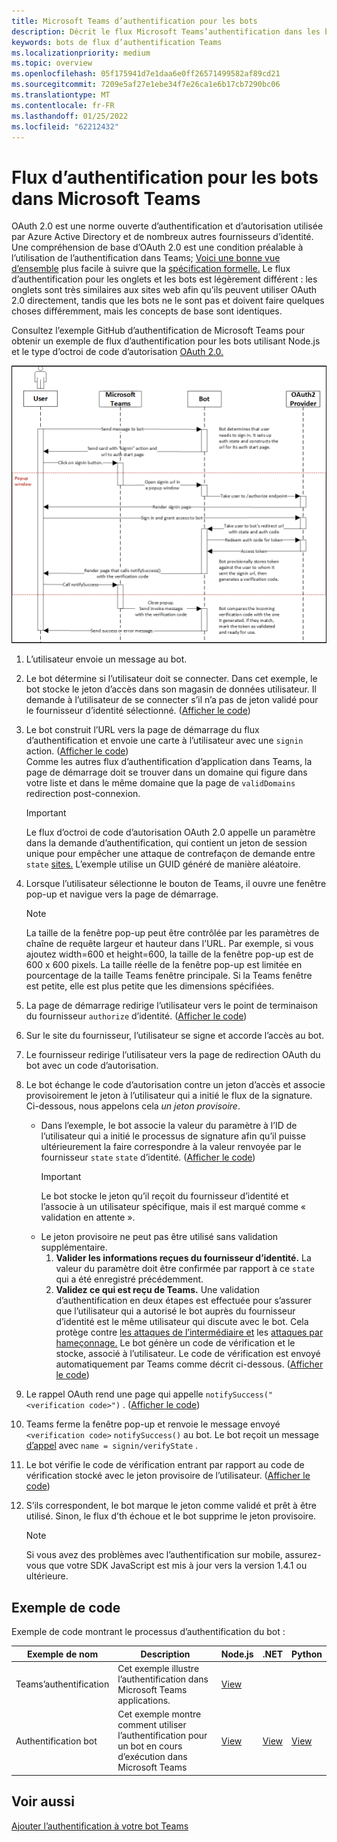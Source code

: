 ```yaml
---
title: Microsoft Teams d’authentification pour les bots
description: Décrit le flux Microsoft Teams’authentification dans les bots avec un exemple de code.
keywords: bots de flux d’authentification Teams
ms.localizationpriority: medium
ms.topic: overview
ms.openlocfilehash: 05f175941d7e1daa6e0ff26571499582af89cd21
ms.sourcegitcommit: 7209e5af27e1ebe34f7e26ca1e6b17cb7290bc06
ms.translationtype: MT
ms.contentlocale: fr-FR
ms.lasthandoff: 01/25/2022
ms.locfileid: "62212432"
---
```

# <a name="authentication-flow-for-bots-in-microsoft-teams"></a>Flux d’authentification pour les bots dans Microsoft Teams

OAuth 2.0 est une norme ouverte d’authentification et d’autorisation utilisée par Azure Active Directory et de nombreux autres fournisseurs d’identité. Une compréhension de base d’OAuth 2.0 est une condition préalable à l’utilisation de l’authentification dans Teams; [Voici une bonne vue d’ensemble](https://aaronparecki.com/oauth-2-simplified/) plus facile à suivre que la [spécification formelle.](https://oauth.net/2/) Le flux d’authentification pour les onglets et les bots est légèrement différent : les onglets sont très similaires aux sites web afin qu’ils peuvent utiliser OAuth 2.0 directement, tandis que les bots ne le sont pas et doivent faire quelques choses différemment, mais les concepts de base sont identiques.

Consultez l’exemple GitHub [](https://github.com/OfficeDev/Microsoft-Teams-Samples/tree/main/samples/app-auth/nodejs) d’authentification de Microsoft Teams pour obtenir un exemple de flux d’authentification pour les bots utilisant Node.js et le type d’octroi de code d’autorisation [OAuth 2.0.](https://oauth.net/2/grant-types/authorization-code/)

![Diagramme de séquence d’authentification de bot](../../../assets/images/authentication/bot_auth_sequence_diagram.png)

1. L’utilisateur envoie un message au bot.
2. Le bot détermine si l’utilisateur doit se connecter.
   Dans cet exemple, le bot stocke le jeton d’accès dans son magasin de données utilisateur. Il demande à l’utilisateur de se connecter s’il n’a pas de jeton validé pour le fournisseur d’identité sélectionné. ([Afficher le code](https://github.com/OfficeDev/microsoft-teams-sample-auth-node/blob/469952a26d618dbf884a3be53c7d921cc580b1e2/src/utils/AuthenticationUtils.ts#L58-L76))
3. Le bot construit l’URL vers la page de démarrage du flux d’authentification et envoie une carte à l’utilisateur avec une `signin` action. ([Afficher le code](https://github.com/OfficeDev/microsoft-teams-sample-auth-node/blob/469952a26d618dbf884a3be53c7d921cc580b1e2/src/dialogs/BaseIdentityDialog.ts#L160-L190))</br>
    Comme les autres flux d’authentification d’application dans Teams, la page de démarrage doit se trouver dans un domaine qui figure dans votre liste et dans le même domaine que la page de `validDomains` redirection post-connexion.
    > [!IMPORTANT] 
    > Le flux d’octroi de code d’autorisation OAuth 2.0 appelle un paramètre dans la demande d’authentification, qui contient un jeton de session unique pour empêcher une attaque de contrefaçon de demande entre `state` [sites.](https://en.wikipedia.org/wiki/Cross-site_request_forgery) L’exemple utilise un GUID généré de manière aléatoire.
4. Lorsque l’utilisateur  sélectionne le bouton de Teams, il ouvre une fenêtre pop-up et navigue vers la page de démarrage.
   > [!NOTE]
   > La taille de la fenêtre pop-up peut être contrôlée par les paramètres de chaîne de requête largeur et hauteur dans l’URL. Par exemple, si vous ajoutez width=600 et height=600, la taille de la fenêtre pop-up est de 600 x 600 pixels. La taille réelle de la fenêtre pop-up est limitée en pourcentage de la taille Teams fenêtre principale. Si la Teams fenêtre est petite, elle est plus petite que les dimensions spécifiées.

5. La page de démarrage redirige l’utilisateur vers le point de terminaison du fournisseur `authorize` d’identité. ([Afficher le code](https://github.com/OfficeDev/microsoft-teams-sample-auth-node/blob/469952a26d618dbf884a3be53c7d921cc580b1e2/public/html/auth-start.html#L51-L56))
6. Sur le site du fournisseur, l’utilisateur se signe et accorde l’accès au bot.
7. Le fournisseur redirige l’utilisateur vers la page de redirection OAuth du bot avec un code d’autorisation.
8. Le bot échange le code d’autorisation  contre un jeton d’accès et associe provisoirement le jeton à l’utilisateur qui a initié le flux de la signature. Ci-dessous, nous appelons cela *un jeton provisoire*.
    * Dans l’exemple, le bot associe la valeur du paramètre à l’ID de l’utilisateur qui a initié le processus de signature afin qu’il puisse ultérieurement la faire correspondre à la valeur renvoyée par le fournisseur `state` `state` d’identité. ([Afficher le code](https://github.com/OfficeDev/microsoft-teams-sample-auth-node/blob/469952a26d618dbf884a3be53c7d921cc580b1e2/src/AuthBot.ts#L70-L99))
      > [!IMPORTANT] 
      > Le bot stocke le jeton qu’il reçoit du fournisseur d’identité et l’associe à un utilisateur spécifique, mais il est marqué comme « validation en attente ». 
    * Le jeton provisoire ne peut pas être utilisé sans validation supplémentaire.
      1. **Valider les informations reçues du fournisseur d’identité.** La valeur du paramètre doit être confirmée par rapport à ce `state` qui a été enregistré précédemment. 
      1. **Validez ce qui est reçu de Teams.** Une [](https://en.wikipedia.org/wiki/Man-in-the-middle_attack) validation d’authentification en deux étapes est effectuée pour s’assurer que l’utilisateur qui a autorisé le bot auprès du fournisseur d’identité est le même utilisateur qui discute avec le bot. Cela protège contre [les attaques de l’intermédiaire et](https://en.wikipedia.org/wiki/Man-in-the-middle_attack) les [attaques par hameçonnage.](https://en.wikipedia.org/wiki/Phishing) Le bot génère un code de vérification et le stocke, associé à l’utilisateur. Le code de vérification est envoyé automatiquement par Teams comme décrit ci-dessous. ([Afficher le code](https://github.com/OfficeDev/microsoft-teams-sample-auth-node/blob/469952a26d618dbf884a3be53c7d921cc580b1e2/src/AuthBot.ts#L100-L113))
9. Le rappel OAuth rend une page qui appelle `notifySuccess("<verification code>")` . ([Afficher le code](https://github.com/OfficeDev/microsoft-teams-sample-auth-node/blob/master/src/views/oauth-callback-success.hbs))
10. Teams ferme la fenêtre pop-up et renvoie le message envoyé `<verification code>` `notifySuccess()` au bot. Le bot reçoit un message [d’appel](/bot-framework/dotnet/bot-builder-dotnet-activities#invoke) avec `name = signin/verifyState` .
11. Le bot vérifie le code de vérification entrant par rapport au code de vérification stocké avec le jeton provisoire de l’utilisateur. ([Afficher le code](https://github.com/OfficeDev/microsoft-teams-sample-auth-node/blob/469952a26d618dbf884a3be53c7d921cc580b1e2/src/dialogs/BaseIdentityDialog.ts#L127-L140))
12. S’ils correspondent, le bot marque le jeton comme validé et prêt à être utilisé. Sinon, le flux d’th échoue et le bot supprime le jeton provisoire.

    > [!NOTE]
    > Si vous avez des problèmes avec l’authentification sur mobile, assurez-vous que votre SDK JavaScript est mis à jour vers la version 1.4.1 ou ultérieure.

## <a name="code-sample"></a>Exemple de code

Exemple de code montrant le processus d’authentification du bot :

| **Exemple de nom** | **Description** | **Node.js** | **.NET** | **Python** |
|-----------------|----------------|--------------|----------|-----------|
| Teams’authentification | Cet exemple illustre l’authentification dans Microsoft Teams applications. | [View](https://github.com/OfficeDev/microsoft-teams-sample-auth-node) | | |
| Authentification bot | Cet exemple montre comment utiliser l’authentification pour un bot en cours d’exécution dans Microsoft Teams | [View](https://github.com/microsoft/BotBuilder-Samples/tree/main/samples/javascript_nodejs/46.teams-auth) | [View](https://github.com/microsoft/BotBuilder-Samples/tree/main/samples/csharp_dotnetcore/46.teams-auth) | [View](https://github.com/microsoft/BotBuilder-Samples/tree/main/samples/python/46.teams-auth)

## <a name="see-also"></a>Voir aussi

[Ajouter l’authentification à votre bot Teams](add-authentication.md)
